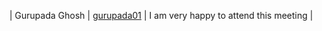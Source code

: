 | Gurupada Ghosh | [gurupada01](https://github.com/gurupada01) | I am very happy to attend this meeting |
